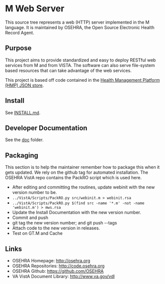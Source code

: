 # M Web Server

This source tree represents a web (HTTP) server implemented in the M language.
It is maintained by OSEHRA, the Open Source Electronic Health Record Agent.

## Purpose

This project aims to provide standardized and easy to deploy RESTful web 
services from M and from VISTA. The software can also serve file-system based
resources that can take advantage of the web services.

This project is based off code contained in the [Health Management Platform (HMP)
JSON store](https://github.com/OSEHRA-Sandbox/Health-Management-Platform/tree/master/hmp/hmp-main/src/main/mumps/dbj).

## Install
See [INSTALL.md](INSTALL.md).

## Developer Documentation
See the [doc](doc) folder.

## Packaging
This section is to help the maintainer remember how to package this when it
gets updated. We rely on the github tag for automated installation. The OSEHRA
VistA repo contains the PackRO script which is used here.

 * After editing and committing the routines, update webinit with the new version number to be.
 * `../VistA/Scripts/PackRO.py src/webinit.m > webinit.rsa`
 * `../VistA/Scripts/PackRO.py $(find src -name '*.m' -not -name 'webinit.m') > mws.rsa`
 * Update the Install Documentation with the new version number.
 * Commit and push
 * git tag the new version number; and git push --tags
 * Attach code to the new version in releases.
 * Test on GT.M and Cache

## Links
* OSEHRA Homepage: http://osehra.org
* OSEHRA Repositories: http://code.osehra.org
* OSEHRA Github: https://github.com/OSEHRA
* VA VistA Document Library: http://www.va.gov/vdl
